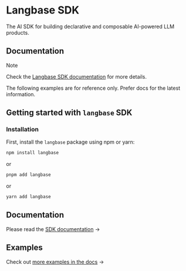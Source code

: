 # Langbase SDK

The AI SDK for building declarative and composable AI-powered LLM products.

## Documentation

> [!NOTE]
> Check the [Langbase SDK documentation](https://langbase.com/docs/langbase-sdk/overview) for more details.

The following examples are for reference only. Prefer docs for the latest information.

## Getting started with `langbase` SDK

### Installation

First, install the `langbase` package using npm or yarn:

```bash
npm install langbase
```

or

```bash
pnpm add langbase
```

or

```bash
yarn add langbase
```

## Documentation

Please read the [SDK documentation](https://langbase.com/docs/langbase-sdk/overview) →

## Examples

Check out  [more examples in the docs](https://langbase.com/docs/langbase-sdk/examples) →
